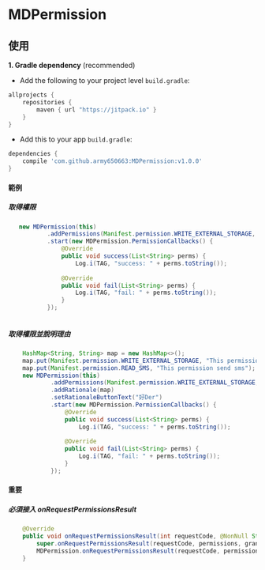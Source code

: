 # MDPermission
## 使用
**1. Gradle dependency** (recommended)

  -  Add the following to your project level `build.gradle`:
	 
``` gradle
allprojects {
    repositories {
        maven { url "https://jitpack.io" }
    }
}
```
  -  Add this to your app `build.gradle`:
	 
``` gradle
dependencies {
    compile 'com.github.army650663:MDPermission:v1.0.0'
}
```

#### 範例
##### 取得權限
 
 ``` java
    new MDPermission(this)
            .addPermissions(Manifest.permission.WRITE_EXTERNAL_STORAGE, Manifest.permission.READ_SMS)
            .start(new MDPermission.PermissionCallbacks() {
                @Override
                public void success(List<String> perms) {
                    Log.i(TAG, "success: " + perms.toString());
              
                @Override
                public void fail(List<String> perms) {
                    Log.i(TAG, "fail: " + perms.toString());
                }
            });
    
 ``` 
 
##### 取得權限並說明理由
``` java
	HashMap<String, String> map = new HashMap<>();
    map.put(Manifest.permission.WRITE_EXTERNAL_STORAGE, "This permission use update");
    map.put(Manifest.permission.READ_SMS, "This permission send sms");
    new MDPermission(this)
            .addPermissions(Manifest.permission.WRITE_EXTERNAL_STORAGE, Manifest.permission.READ_SMS)
            .addRationale(map)
            .setRationaleButtonText("好Der")
            .start(new MDPermission.PermissionCallbacks() {
                @Override
                public void success(List<String> perms) {
                    Log.i(TAG, "success: " + perms.toString());
              
                @Override
                public void fail(List<String> perms) {
                    Log.i(TAG, "fail: " + perms.toString());
                }
            });
```


#### 重要
##### 必須接入 onRequestPermissionsResult
 
 ``` java
     @Override
     public void onRequestPermissionsResult(int requestCode, @NonNull String[] permissions, @NonNull int[] grantResults) {
         super.onRequestPermissionsResult(requestCode, permissions, grantResults);
         MDPermission.onRequestPermissionsResult(requestCode, permissions, grantResults);
     }
 ```


